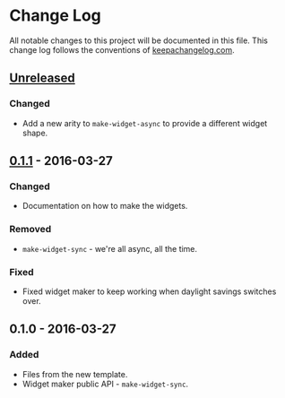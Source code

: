 # Change Log
All notable changes to this project will be documented in this file. This change log follows the conventions of [keepachangelog.com](http://keepachangelog.com/).

## [Unreleased]
### Changed
- Add a new arity to `make-widget-async` to provide a different widget shape.

## [0.1.1] - 2016-03-27
### Changed
- Documentation on how to make the widgets.

### Removed
- `make-widget-sync` - we're all async, all the time.

### Fixed
- Fixed widget maker to keep working when daylight savings switches over.

## 0.1.0 - 2016-03-27
### Added
- Files from the new template.
- Widget maker public API - `make-widget-sync`.

[Unreleased]: https://github.com/your-name/clj-cb/compare/0.1.1...HEAD
[0.1.1]: https://github.com/your-name/clj-cb/compare/0.1.0...0.1.1

